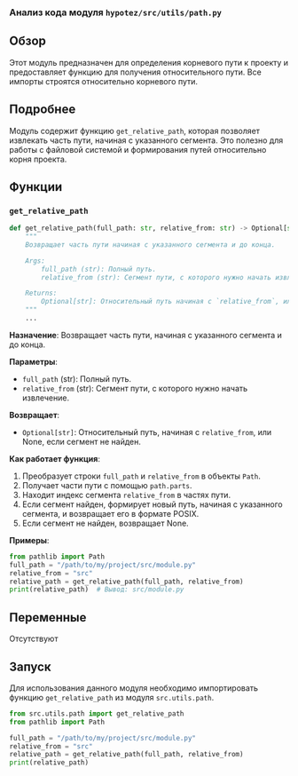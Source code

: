 ### Анализ кода модуля `hypotez/src/utils/path.py`

## Обзор

Этот модуль предназначен для определения корневого пути к проекту и предоставляет функцию для получения относительного пути. Все импорты строятся относительно корневого пути.

## Подробнее

Модуль содержит функцию `get_relative_path`, которая позволяет извлекать часть пути, начиная с указанного сегмента. Это полезно для работы с файловой системой и формирования путей относительно корня проекта.

## Функции

### `get_relative_path`

```python
def get_relative_path(full_path: str, relative_from: str) -> Optional[str]:
    """
    Возвращает часть пути начиная с указанного сегмента и до конца.

    Args:
        full_path (str): Полный путь.
        relative_from (str): Сегмент пути, с которого нужно начать извлечение.

    Returns:
        Optional[str]: Относительный путь начиная с `relative_from`, или None, если сегмент не найден.
    """
    ...
```

**Назначение**:
Возвращает часть пути, начиная с указанного сегмента и до конца.

**Параметры**:
- `full_path` (str): Полный путь.
- `relative_from` (str): Сегмент пути, с которого нужно начать извлечение.

**Возвращает**:
- `Optional[str]`: Относительный путь, начиная с `relative_from`, или None, если сегмент не найден.

**Как работает функция**:
1. Преобразует строки `full_path` и `relative_from` в объекты `Path`.
2. Получает части пути с помощью `path.parts`.
3. Находит индекс сегмента `relative_from` в частях пути.
4. Если сегмент найден, формирует новый путь, начиная с указанного сегмента, и возвращает его в формате POSIX.
5. Если сегмент не найден, возвращает None.

**Примеры**:

```python
from pathlib import Path
full_path = "/path/to/my/project/src/module.py"
relative_from = "src"
relative_path = get_relative_path(full_path, relative_from)
print(relative_path)  # Вывод: src/module.py
```

## Переменные

Отсутствуют

## Запуск

Для использования данного модуля необходимо импортировать функцию `get_relative_path` из модуля `src.utils.path`.

```python
from src.utils.path import get_relative_path
from pathlib import Path

full_path = "/path/to/my/project/src/module.py"
relative_from = "src"
relative_path = get_relative_path(full_path, relative_from)
print(relative_path)
```